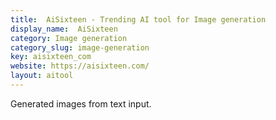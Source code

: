 ```yaml
---
title:  AiSixteen - Trending AI tool for Image generation
display_name:  AiSixteen
category: Image generation
category_slug: image-generation
key: aisixteen_com
website: https://aisixteen.com/
layout: aitool
---
```


Generated images from text input.

